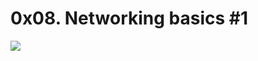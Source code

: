 # 0x08. Networking basics #1
![](https://s3.amazonaws.com/intranet-projects-files/holbertonschool-sysadmin_devops/285/s7kpNYq.png)
